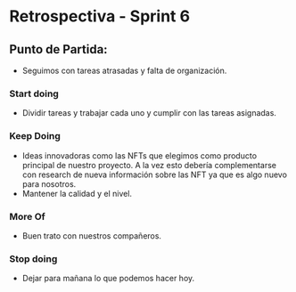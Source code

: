 # Retrospectiva - Sprint 6

## Punto de Partida:

- Seguimos con tareas atrasadas y falta de organización. 

### Start doing

 - Dividir tareas y trabajar cada uno y cumplir con las tareas asignadas.
 

### Keep Doing

- Ideas innovadoras como las NFTs que elegimos como producto principal de nuestro proyecto. A la vez esto debería complementarse con research de nueva información sobre las NFT ya que es algo nuevo para nosotros.
- Mantener la calidad y el nivel.

### More Of

- Buen trato con nuestros compañeros.

### Stop doing
- Dejar para mañana lo que podemos hacer hoy.